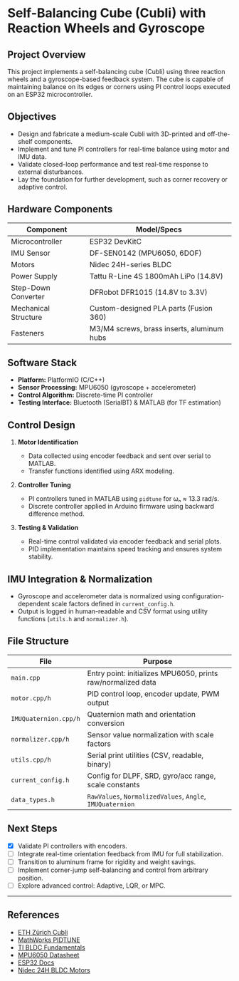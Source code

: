 # Self-Balancing Cube (Cubli) with Reaction Wheels and Gyroscope

## Project Overview

This project implements a self-balancing cube (Cubli) using three reaction wheels and a gyroscope-based feedback system. The cube is capable of maintaining balance on its edges or corners using PI control loops executed on an ESP32 microcontroller.

## Objectives

- Design and fabricate a medium-scale Cubli with 3D-printed and off-the-shelf components.
- Implement and tune PI controllers for real-time balance using motor and IMU data.
- Validate closed-loop performance and test real-time response to external disturbances.
- Lay the foundation for further development, such as corner recovery or adaptive control.

## Hardware Components

| Component                    | Model/Specs                                     |
|-----------------------------|-------------------------------------------------|
| Microcontroller             | ESP32 DevKitC                                   |
| IMU Sensor                  | DF-SEN0142 (MPU6050, 6DOF)                       |
| Motors                      | Nidec 24H-series BLDC                           |
| Power Supply                | Tattu R-Line 4S 1800mAh LiPo (14.8V)            |
| Step-Down Converter         | DFRobot DFR1015 (14.8V to 3.3V)                 |
| Mechanical Structure        | Custom-designed PLA parts (Fusion 360)         |
| Fasteners                   | M3/M4 screws, brass inserts, aluminum hubs     |

## Software Stack

- **Platform:** PlatformIO (C/C++)
- **Sensor Processing:** MPU6050 (gyroscope + accelerometer)
- **Control Algorithm:** Discrete-time PI controller
- **Testing Interface:** Bluetooth (SerialBT) & MATLAB (for TF estimation)

## Control Design

1. **Motor Identification**  
   - Data collected using encoder feedback and sent over serial to MATLAB.
   - Transfer functions identified using ARX modeling.

2. **Controller Tuning**  
   - PI controllers tuned in MATLAB using `pidtune` for ωₙ ≈ 13.3 rad/s.
   - Discrete controller applied in Arduino firmware using backward difference method.

3. **Testing & Validation**  
   - Real-time control validated via encoder feedback and serial plots.
   - PID implementation maintains speed tracking and ensures system stability.

## IMU Integration & Normalization

- Gyroscope and accelerometer data is normalized using configuration-dependent scale factors defined in `current_config.h`.
- Output is logged in human-readable and CSV format using utility functions (`utils.h` and `normalizer.h`).

## File Structure

| File                  | Purpose                                                      |
|-----------------------|--------------------------------------------------------------|
| `main.cpp`            | Entry point: initializes MPU6050, prints raw/normalized data |
| `motor.cpp/h`         | PID control loop, encoder update, PWM output                 |
| `IMUQuaternion.cpp/h` | Quaternion math and orientation conversion                   |
| `normalizer.cpp/h`    | Sensor value normalization with scale factors                |
| `utils.cpp/h`         | Serial print utilities (CSV, readable, binary)               |
| `current_config.h`    | Config for DLPF, SRD, gyro/acc range, scale constants        |
| `data_types.h`        | `RawValues`, `NormalizedValues`, `Angle`, `IMUQuaternion`    |

## Next Steps

- [x] Validate PI controllers with encoders.
- [ ] Integrate real-time orientation feedback from IMU for full stabilization.
- [ ] Transition to aluminum frame for rigidity and weight savings.
- [ ] Implement corner-jump self-balancing and control from arbitrary position.
- [ ] Explore advanced control: Adaptive, LQR, or MPC.

---

## References

- [ETH Zürich Cubli](https://www.youtube.com/watch?v=n_6p-1J551Y)
- [MathWorks PIDTUNE](https://www.mathworks.com/help/control/ref/pidtune.html)
- [TI BLDC Fundamentals](https://www.ti.com/lit/an/slyp173/slyp173.pdf)
- [MPU6050 Datasheet](https://wiki.dfrobot.com/DF-SEN0142)
- [ESP32 Docs](https://www.espressif.com/en/products/socs/esp32/resources)
- [Nidec 24H BLDC Motors](https://www.nidec.com/)


